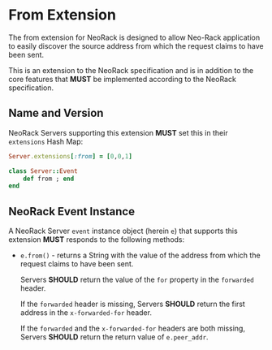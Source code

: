 # From Extension

The from extension for NeoRack is designed to allow Neo-Rack application to easily discover the source address from which the request claims to have been sent.

This is an extension to the NeoRack specification and is in addition to the core features that **MUST** be implemented according to the NeoRack specification.

## Name and Version

NeoRack Servers supporting this extension **MUST** set this in their `extensions` Hash Map:

```ruby
Server.extensions[:from] = [0,0,1]

class Server::Event
    def from ; end
end
```

## NeoRack Event Instance

A NeoRack Server `event` instance object (herein `e`) that supports this extension **MUST** responds to the following methods:

* `e.from()` - returns a String with the value of the address from which the request claims to have been sent.

    Servers **SHOULD** return the value of the `for` property in the `forwarded` header.

    If the `forwarded` header is missing, Servers **SHOULD** return the first address in the `x-forwarded-for` header.

    If the `forwarded` and the `x-forwarded-for` headers are both missing, Servers **SHOULD** return the return value of `e.peer_addr`.
